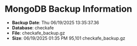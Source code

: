 # MongoDB Backup Information 
- **Backup Date**: Thu 06/19/2025 13:35:37.36 
- **Database**: checkafe 
- **File**: checkafe_backup.gz 
- **Size**: 
06/19/2025  01:35 PM            95,101 checkafe_backup.gz
